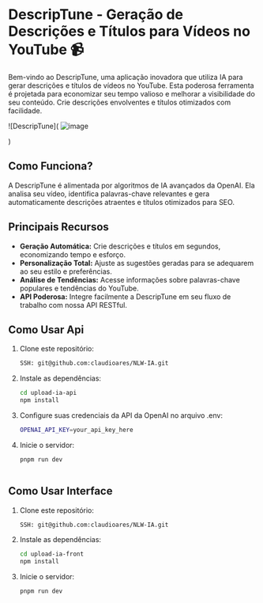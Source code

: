 # DescripTune - Geração de Descrições e Títulos para Vídeos no YouTube 📹

Bem-vindo ao DescripTune, uma aplicação inovadora que utiliza IA para gerar descrições e títulos de vídeos no YouTube. Esta poderosa ferramenta é projetada para economizar seu tempo valioso e melhorar a visibilidade do seu conteúdo. Crie descrições envolventes e títulos otimizados com facilidade.

![DescripTune](
   ![image](https://github.com/claudioares/NLW-IA/assets/95495192/de59a4b7-e0ab-4cf9-9f5d-7630b6da08d2)

)

## Como Funciona?

A DescripTune é alimentada por algoritmos de IA avançados da OpenAI. Ela analisa seu vídeo, identifica palavras-chave relevantes e gera automaticamente descrições atraentes e títulos otimizados para SEO.

## Principais Recursos

- **Geração Automática:** Crie descrições e títulos em segundos, economizando tempo e esforço.
- **Personalização Total:** Ajuste as sugestões geradas para se adequarem ao seu estilo e preferências.
- **Análise de Tendências:** Acesse informações sobre palavras-chave populares e tendências do YouTube.
- **API Poderosa:** Integre facilmente a DescripTune em seu fluxo de trabalho com nossa API RESTful.

## Como Usar Api

1. Clone este repositório:

   ```bash
   SSH: git@github.com:claudioares/NLW-IA.git
   
2. Instale as dependências:

      ```bash
      cd upload-ia-api
      npm install

3. Configure suas credenciais da API da OpenAI no arquivo .env:

   ```bash
   OPENAI_API_KEY=your_api_key_here

4. Inicie o servidor:

   ```bash
   pnpm run dev



## Como Usar Interface

1. Clone este repositório:

   ```bash
   SSH: git@github.com:claudioares/NLW-IA.git
   
2. Instale as dependências:

      ```bash
      cd upload-ia-front
      npm install

3. Inicie o servidor:

   ```bash
   pnpm run dev
   
